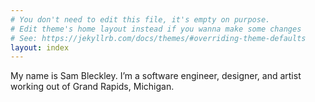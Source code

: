 ```yaml
---
# You don't need to edit this file, it's empty on purpose.
# Edit theme's home layout instead if you wanna make some changes
# See: https://jekyllrb.com/docs/themes/#overriding-theme-defaults
layout: index
---
```


<p  class="skip-justification">
My name is Sam Bleckley. I’m a <span class="category">software engineer, designer, and artist</span> working
out of <span class="adr"><span class="locality">Grand Rapids</span>, <span class="region">Michigan</span></span>.
</p>
